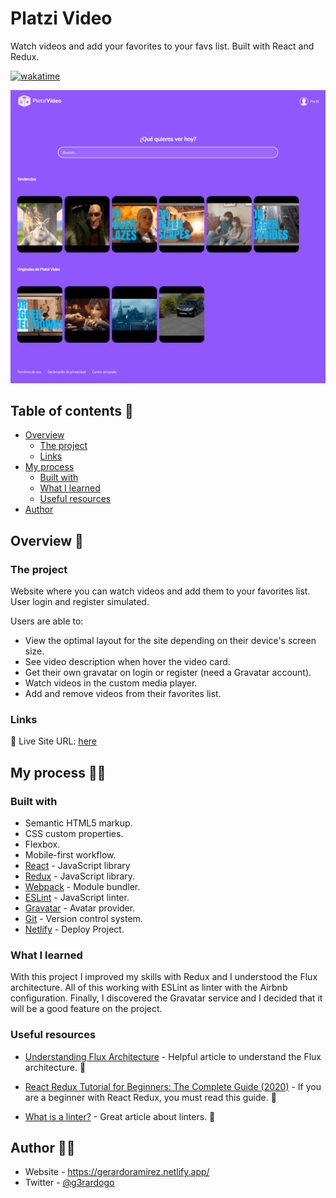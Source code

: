 # Platzi Video

Watch videos and add your favorites to your favs list. Built with React and Redux.

[![wakatime](https://wakatime.com/badge/github/g3rardogo/platzi-video.svg)](https://wakatime.com/badge/github/g3rardogo/platzi-video)

![](./screenshot.png)

## Table of contents 📑

- [Overview](#overview)
  - [The project](#the-project)
  - [Links](#links)
- [My process](#my-process)
  - [Built with](#built-with)
  - [What I learned](#what-i-learned)
  - [Useful resources](#useful-resources)
- [Author](#author)

## Overview 🔎

### The project

Website where you can watch videos and add them to your favorites list. User login and register simulated.

Users are able to:

- View the optimal layout for the site depending on their device's screen size.
- See video description when hover the video card.
- Get their own gravatar on login or register (need a Gravatar account).
- Watch videos in the custom media player.
- Add and remove videos from their favorites list.

### Links

📌 Live Site URL: [here](https://platzi-video-g3rardogo.netlify.app/)

## My process 👨‍💻

### Built with

- Semantic HTML5 markup.
- CSS custom properties.
- Flexbox.
- Mobile-first workflow.
- [React](https://reactjs.org/) - JavaScript library
- [Redux](https://react-redux.js.org/) - JavaScript library.
- [Webpack](https://webpack.js.org/) - Module bundler.
- [ESLint](https://eslint.org/) - JavaScript linter.
- [Gravatar](https://en.gravatar.com/) - Avatar provider.
- [Git](https://git-scm.com/) - Version control system.
- [Netlify](https://www.netlify.com/) - Deploy Project.

### What I learned

With this project I improved my skills with Redux and I understood the Flux architecture. All of this working with ESLint as linter with the Airbnb configuration. Finally, I discovered the Gravatar service and I decided that it will be a good feature on the project.

### Useful resources

- [Understanding Flux Architecture](https://medium.com/swlh/understanding-flux-architecture-9060e5a0399c) - Helpful article to understand the Flux architecture. 🔨

- [React Redux Tutorial for Beginners: The Complete Guide (2020)](https://www.valentinog.com/blog/redux/) - If you are a beginner with React Redux, you must read this guide. 🔮

- [What is a linter?](https://sourcelevel.io/blog/what-is-a-linter-and-why-your-team-should-use-it) - Great article about linters. 🧐

## Author 🐱‍👤

- Website - https://gerardoramirez.netlify.app/
- Twitter - [@g3rardogo](https://twitter.com/g3rardogo)
